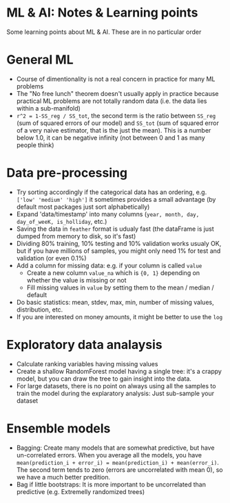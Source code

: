 
# ML & AI: Notes & Learning points

Some learning points about ML & AI.
These are in no particular order


# General ML

- Course of dimentionality is not a real concern in practice for many ML problems
- The "No free lunch" theorem doesn't usually apply in practice because practical ML problems are not totally random data (i.e. the data lies within a sub-manifold)
- `r^2 = 1-SS_reg / SS_tot`, the second term is the ratio between `SS_reg` (sum of squared errors of our model) and `SS_tot` (sum of squared error of a very naive estimator, that is the just the mean). This is a number below 1.0, it can be negative infinity (not between 0 and 1 as many people think)

# Data pre-processing

- Try sorting accordingly if the categorical data has an ordering, e.g. `['low' 'medium' 'high']` it sometimes provides a small advantage (by default most packages just sort alphabetically)
- Expand 'data/timestamp' into many columns (`year, month, day, day_of_weeK, is_holliday`, etc.)
- Saving the data in `feather` format is udualy fast (the dataFrame is just dumped from memory to disk, so it's fast)
- Dividing 80% training, 10% testing and 10% validation works usualy OK, but if you have millions of samples, you might only need 1% for test and validation (or even 0.1%)
- Add a column for missing data: e.g. if your column is called `value`
    - Create a new column `value_na` which is `{0, 1}` depending on whether the value is missing or not
    - Fill missing values in `value` by setting them to the mean / median / default
- Do basic statistics: mean, stdev, max, min, number of missing values, distribution, etc.
- If you are interested on money amounts, it might be better to use the `log`

# Exploratory data analaysis

- Calculate ranking variables having missing values
- Create a shallow RandomForest model having a single tree: it's a crappy model, but you can draw the tree to gain insight into the data.
- For large datasets, there is no point on always using all the samples to train the model during the explaratory analysis: Just sub-sample your dataset

# Ensemble models
- Bagging: Create many models that are somewhat predictive, but have un-correlated errors. When you average all the models, you have `mean(prediction_i + error_i) = mean(prediction_i) + mean(error_i)`. The second term tends to zero (errors are uncorrelated with mean 0), so we have a much better predition.
- Bag if little bootstraps: It is more important to be uncorrelated than predictive (e.g. Extremelly randomized trees)


